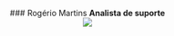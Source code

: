 

<p align="center">
    ### Rogério Martins
    <b>Analista de suporte</b>
    <br>
    <a href="https://www.linkedin.com/in/rogeriomartins2023">
    <img src="https://img.shields.io/badge/LinkedIn-307cc5?style=for-the-badge&logo=linkedin&logoColor=white"/>
    </a>
</p>


<!--
**rmartinspro2023/rmartinspro2023** is a ✨ _special_ ✨ repository because its `README.md` (this file) appears on your GitHub profile.

Here are some ideas to get you started:

- 🔭 I’m currently working on ...
- 🌱 I’m currently learning ...
- 👯 I’m looking to collaborate on ...
- 🤔 I’m looking for help with ...
- 💬 Ask me about ...
- 📫 How to reach me: ...
- 😄 Pronouns: ...
- ⚡ Fun fact: ...
-->
